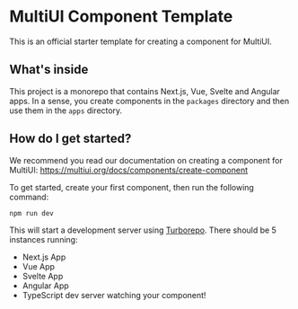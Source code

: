 # MultiUI Component Template

This is an official starter template for creating a component for MultiUI.

## What's inside

This project is a monorepo that contains Next.js, Vue, Svelte and Angular apps.
In a sense, you create components in the `packages` directory and then use them in the `apps` directory.

## How do I get started?

We recommend you read our documentation on creating a component for MultiUI:
https://multiui.org/docs/components/create-component

To get started, create your first component, then run the following command:
```sh
npm run dev
```

This will start a development server using [Turborepo](https://turbo.build/repo).
There should be 5 instances running:
- Next.js App
- Vue App
- Svelte App
- Angular App
- TypeScript dev server watching your component!
